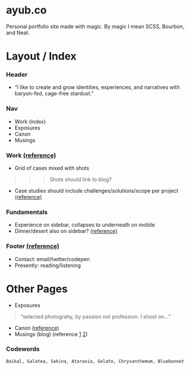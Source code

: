 ayub.co
=======

Personal portfolio site made with magic. By magic I mean SCSS, Bourbon, and Neat.

# Layout / Index

### Header
- “I like to create and grow identities, experiences, and narratives with baryon-fed, cage-free stardust.”

### Nav
- Work (index)
- Exposures
- Canon
- Musings

### Work [(reference)](http://jim-silverman.com/)
- Grid of cases mixed with shots
>>> Shots should link to blog?
- Case studies should include challenges/solutions/scope per project [(reference)](http://braveux.com/work/stateofobesity)

### Fundamentals
- Experience on sidebar, collapses to underneath on mobile
- Dinner/desert also on sidebar? [(reference)](http://braveux.com/team)

### Footer [(reference)](http://daneden.me/)
- Contact: email/twitter/codepen
- Presently: reading/listening

# Other Pages

- Exposures

> “selected photograhy, by passion not profession. I shoot on…”

- Canon [(reference)](http://www.davidcole.me/#canon)
- Musings (blog) (reference [1](http://codepen.io/hackthevoid/pen/ACkKl) [2](https://dribbble.com/shots/1919009-Best-2-years/attachments/329509))


### Codewords
```
Baikal, Galatea, Sakina, Ataraxia, Gelato, Chrysanthemum, Bluebonnet
```